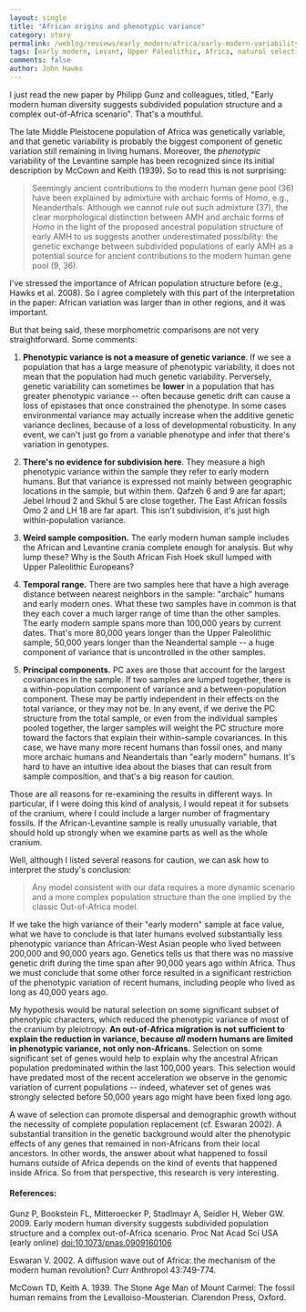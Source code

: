 ```yaml
---
layout: single 
title: "African origins and phenotypic variance" 
category: story
permalink: /weblog/reviews/early_modern/africa/early-modern-variability-gunz-2009.html
tags: [early modern, Levant, Upper Paleolithic, Africa, natural selection, morphometrics] 
comments: false 
author: John Hawks 
---
```



I just read the new paper by Philipp Gunz and colleagues, titled, "Early modern human diversity suggests subdivided population structure and a complex out-of-Africa scenario". That's a mouthful. 

The late Middle Pleistocene population of Africa was genetically variable, and that genetic variability is probably the biggest component of genetic variation still remaining in living humans. Moreover, the <i>phenotypic</i> variability of the Levantine sample has been recognized since its initial description by McCown and Keith (1939). So to read this is not surprising:

<blockquote>Seemingly ancient contributions to the modern human gene pool (36) have been explained by admixture with archaic forms of <i>Homo</i>, e.g., Neanderthals. Although we cannot rule out such admixture (37), the clear morphological distinction between AMH and archaic forms of <i>Homo</i> in the light of the proposed ancestral population structure of early AMH to us suggests another underestimated possibility: the genetic exchange between subdivided populations of early AMH as a potential source for ancient contributions to the modern human gene pool (9, 36). </blockquote> 

I've stressed the importance of African population structure before (e.g., Hawks et al. 2008). So I agree completely with this part of the interpretation in the paper: African variation was larger than in other regions, and it was important. 

But that being said, these morphometric comparisons are not very straightforward. Some comments:

1. <b>Phenotypic variance is not a measure of genetic variance</b>. If we see a population that has a large measure of phenotypic variability, it does not mean that the population had much genetic variability. Perversely, genetic variability can sometimes be <b>lower</b> in a population that has greater phenotypic variance -- often because genetic drift can cause a loss of epistases that once constrained the phenotype. In some cases environmental variance may actually increase when the additive genetic variance declines, because of a loss of developmental robusticity. In any event, we can't just go from a variable phenotype and infer that there's variation in genotypes. 

2. <b>There's no evidence for subdivision here</b>. They measure a high phenotypic variance within the sample they refer to early modern humans. But that variance is expressed not mainly between geographic locations in the sample, but within them. Qafzeh 6 and 9 are far apart; Jebel Irhoud 2 and Skhul 5 are close together. The East African fossils Omo 2 and LH 18 are far apart. This isn't subdivision, it's just high within-population variance. 

3. <b>Weird sample composition.</b> The early modern human sample includes the African and Levantine crania complete enough for analysis. But why lump these?  Why is the South African Fish Hoek skull lumped with Upper Paleolithic Europeans?

4. <b>Temporal range.</b> There are two samples here that have a high average distance between nearest neighbors in the sample: "archaic" humans and early modern ones. What these two samples have in common is that they each cover a much larger range of time than the other samples. The early modern sample spans more than 100,000 years by current dates. That's more 80,000 years longer than the Upper Paleolithic sample, 50,000 years longer than the Neandertal sample -- a huge component of variance that is uncontrolled in the other samples. 

5. <b>Principal components.</b> PC axes are those that account for the largest covariances in the sample. If two samples are lumped together, there is a within-population component of variance and a between-population component. These may be partly independent in their effects on the total variance, or they may not be. In any event, if we derive the PC structure from the total sample, or even from the individual samples pooled together, the larger samples will weight the PC structure more toward the factors that explain their within-sample covariances. In this case, we have many more recent humans than fossil ones, and many more archaic humans and Neandertals than "early modern" humans. It's hard to have an intuitive idea about the biases that can result from sample composition, and that's a big reason for caution. 



Those are all reasons for re-examining the results in different ways. In particular, if I were doing this kind of analysis, I would repeat it for subsets of the cranium, where I could include a larger number of fragmentary fossils. If the African-Levantine sample is really unusually variable, that should hold up strongly when we examine parts as well as the whole cranium.

Well, although I listed several reasons for caution, we can ask how to interpret the study's conclusion:


<blockquote>Any model consistent with our data requires a more dynamic scenario and a more complex population structure than the one implied by the classic Out-of-Africa model.</blockquote>

If we take the high variance of their "early modern" sample at face value, what we have to conclude is that later humans evolved substantially less phenotypic variance than African-West Asian people who lived between 200,000 and 90,000 years ago. Genetics tells us that there was no massive genetic drift during the time span after 90,000 years ago within Africa. Thus we must conclude that some other force resulted in a significant restriction of the phenotypic variation of recent humans, including people who lived as long as 40,000 years ago. 

My hypothesis would be natural selection on some significant subset of phenotypic characters, which reduced the phenotypic variance of most of the cranium by pleiotropy. <b>An out-of-Africa migration is not sufficient to explain the reduction in variance, because <i>all</i> modern humans are limited in phenotypic variance, not only non-Africans.</b> Selection on some significant set of genes would help to explain why the ancestral African population predominated within the last 100,000 years. This selection would have predated most of the recent acceleration we observe in the genomic variation of current populations -- indeed, whatever set of genes was strongly selected before 50,000 years ago might have been fixed long ago. 

A wave of selection can promote dispersal and demographic growth without the necessity of complete population replacement (cf. Eswaran 2002). A substantial transition in the genetic background would alter the phenotypic effects of any genes that remained in non-Africans from their local ancestors. In other words, the answer about what happened to fossil humans outside of Africa depends on the kind of events that happened inside Africa. So from that perspective, this research is very interesting. 


<h4>References:</h4>

<p class="cite">Gunz P, Bookstein FL, Mitteroecker P, Stadlmayr A, Seidler H, Weber GW. 2009. Early modern human diversity suggests subdivided population structure and a complex out-of-Africa scenario. Proc Nat Acad Sci USA (early online) <a href="http://dx.doi.org/10.1073/pnas.0909160106">doi:10.1073/pnas.0909160106</a></p>

<p class="cite">Eswaran V. 2002. A diffusion wave out of Africa: the mechanism of the modern human revolution? Curr Anthropol 43:749-774.</p>

<p class="cite">McCown TD, Keith A. 1939. The Stone Age Man of Mount Carmel: The fossil human remains from the Levalloiso-Mousterian. Clarendon Press, Oxford. </p>


